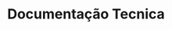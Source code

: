 ---
layout              : page
title               : "Documentação Tecnica"
subheadline         : "ToDo-List &amp; Ideas"
teaser              : ""
header:
   image_fullwidth  : "header_roadmap_3.jpg"
permalink           : "/documentacao-tecnica/"
---